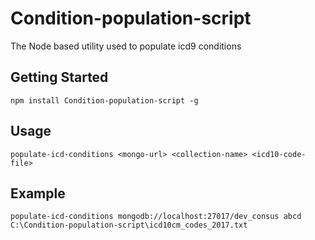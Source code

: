# Condition-population-script
The Node based utility used to populate icd9 conditions

## Getting Started
```
npm install Condition-population-script -g
```

## Usage
```
populate-icd-conditions <mongo-url> <collection-name> <icd10-code-file>
```
## Example
```
populate-icd-conditions mongodb://localhost:27017/dev_consus abcd C:\Condition-population-script\icd10cm_codes_2017.txt
```



